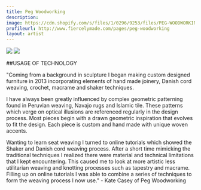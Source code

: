 ```yaml
---
title: Peg Woodworking
description: 
image: https://cdn.shopify.com/s/files/1/0296/9253/files/PEG-WOODWORKING-CHAIR.jpg?8560839126389323014
profileurl: http://www.fiercelymade.com/pages/peg-woodworking
layout: artist
---
```

![](https://cdn.shopify.com/s/files/1/0296/9253/files/image1_13.JPG?8560839126389323014)
![](https://cdn.shopify.com/s/files/1/0296/9253/files/image3_2.JPG?3038154057177350155)

##USAGE OF TECHNOLOGY

"Coming from a background in sculpture I began making custom designed furniture in 2013 incorporating elements of hand made joinery, Danish cord weaving, crochet, macrame and shaker techniques. 

I have always been greatly influenced by complex geometric patterning found in Peruvian weaving, Navajo rugs and Islamic tile. These patterns which verge on optical illusions are referenced regularly in the design process. Most pieces begin with a drawn geometric inspiration that evolves to fit the design. Each piece is custom and hand made with unique woven accents. 

Wanting to learn seat weaving I turned to online tutorials which showed the Shaker and Danish cord weaving process. After a short time mimicking the traditional techniques I realized there were material and technical limitations that I kept encountering. This caused me to look at more artistic less utilitarian weaving and knotting processes such as tapestry and macrame. Filling up on online tutorials I was able to combine a series of techniques to form the weaving process I now use." - Kate Casey of Peg Woodworking
